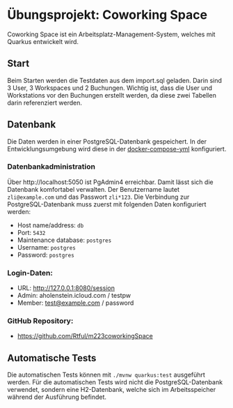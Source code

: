 # Übungsprojekt: Coworking Space

Coworking Space ist ein Arbeitsplatz-Management-System, welches mit Quarkus entwickelt wird.

## Start

Beim Starten werden die Testdaten aus dem import.sql geladen.
Darin sind 3 User, 3 Workspaces und 2 Buchungen. 
Wichtig ist, dass die User und Workstations vor den Buchungen erstellt werden, da diese zwei Tabellen darin referenziert werden.

## Datenbank

Die Daten werden in einer PostgreSQL-Datenbank gespeichert. In der Entwicklungsumgebung wird diese in der [docker-compose-yml](./.devcontainer/docker-compose.yml) konfiguriert.

### Datenbankadministration

Über http://localhost:5050 ist PgAdmin4 erreichbar. Damit lässt sich die Datenbank komfortabel verwalten. Der Benutzername lautet `zli@example.com` und das Passwort `zli*123`. Die Verbindung zur PostgreSQL-Datenbank muss zuerst mit folgenden Daten konfiguriert werden:
 - Host name/address: `db`
 - Port: `5432`
 - Maintenance database: `postgres`
 - Username: `postgres`
 - Password: `postgres`

### Login-Daten:
 - URL: http://127.0.0.1:8080/session
 - Admin: aholenstein.icloud.com / testpw
 - Member: test@example.com / password

### GitHub Repository:
 - https://github.com/Rtful/m223coworkingSpace

## Automatische Tests

Die automatischen Tests können mit `./mvnw quarkus:test` ausgeführt werden. Für die automatischen Tests wird nicht die PostgreSQL-Datenbank verwendet, sondern eine H2-Datenbank, welche sich im Arbeitsspeicher während der Ausführung befindet.
